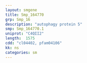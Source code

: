 ```yaml
---
layout: smgene
title: Smp_164770
grp: Smp_16
description: "autophagy protein 5"
smp: Smp_164770.1
uniprot: "C4QII2"
length:  1575
cdd: "cl04402, pfam04106"
kk: ns
categories: sm
---
```

